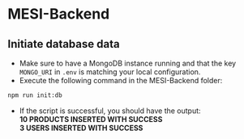 # MESI-Backend

## Initiate database data

- Make sure to have a MongoDB instance running and that the key `MONGO_URI` in `.env` is matching your local configuration.
- Execute the following command in the MESI-Backend folder:
```bash
npm run init:db
```
- If the script is successful, you should have the output:  
**10 PRODUCTS INSERTED WITH SUCCESS  
3 USERS INSERTED WITH SUCCESS**